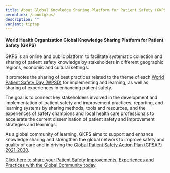 ```yaml
---
title: About Global Knowledge Sharing Platform for Patient Safety (GKPS)
permalink: /aboutgkps/
description: ""
variant: tiptap
---
```

<h4>World Health Organization Global Knowledge Sharing Platform for Patient Safety (GKPS)</h4><p>GKPS is an online and public platform to facilitate systematic collection and sharing of patient safety knowledge by stakeholders in different geographic regions, economic and cultural settings.</p><p>It promotes the sharing of best practices related to the theme of each <a href="https://www.who.int/campaigns/world-patient-safety-day" rel="noopener noreferrer nofollow" target="_blank">World Patient Safety Day (WPSD)</a> for implementing and learning, as well as sharing of experiences in enhancing patient safety.</p><p>The goal is to connect key stakeholders involved in the development and implementation of patient safety and improvement practices, reporting, and learning systems by sharing methods, tools and resources, and the experiences of safety champions and local health care professionals to accelerate the current dissemination of patient safety and improvement strategies and learnings.</p><p>As a global community of learning, GKPS aims to support and enhance knowledge sharing and strengthen the global network to improve safety and quality of care and in driving the <a href="https://www.who.int/teams/integrated-health-services/patient-safety/policy/global-patient-safety-action-plan" rel="noopener noreferrer nofollow" target="_blank">Global Patient Safety Action Plan (GPSAP) 2021-2030</a>.</p><p><a href="https://form.gov.sg/64631e5f0fbfe400126c8e0d" rel="noopener noreferrer nofollow" target="_blank">Click here to share your Patient Safety Improvements, Experiences and Practices with the Global Community today</a>.</p>